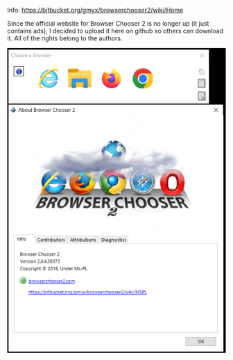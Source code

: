Info: https://bitbucket.org/gmyx/browserchooser2/wiki/Home

Since the official website for Browser Chooser 2 is no longer up (it just contains ads), I decided to upload it here on github so others can download it. All of the rights belong to the authors.

![alt text](https://github.com/alca099/Browser-Chooser-2/blob/main/info.png)
